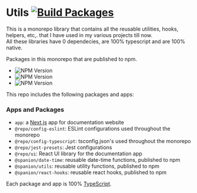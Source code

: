 # Utils [![Build Packages](https://github.com/AKAspanion/utils/actions/workflows/build_packages.yml/badge.svg)](https://github.com/AKAspanion/utils/actions/workflows/build_packages.yml)

This is a monorepo library that contains all the reusable utilities, hooks, helpers, etc,. that I have used in my various projects till now.  
All these libraries have 0 dependecies, are 100% typescript and are 100% native.

Packages in this monorepo that are published to npm.

- ![NPM Version](https://img.shields.io/npm/v/%40spanion%2Fdate-time?style=flat-square&label=%40spanion%2Fdate-time&link=https%3A%2F%2Fwww.npmjs.com%2Fpackage%2F%40spanion%2Fdate-time)
- ![NPM Version](https://img.shields.io/npm/v/%40spanion%2Freact-hooks?style=flat-square&label=%40spanion%2Freact-hooks&link=https%3A%2F%2Fwww.npmjs.com%2Fpackage%2F%40spanion%2Freact-hooks)
- ![NPM Version](https://img.shields.io/npm/v/%40spanion%2Futils?style=flat-square&label=%40spanion%2Futils&link=https%3A%2F%2Fwww.npmjs.com%2Fpackage%2F%40spanion%2Futils)

This repo includes the following packages and apps:

### Apps and Packages

- `app`: a [Next.js](https://nextjs.org/) app for documentation website
- `@repo/config-eslint`: ESLint configurations used throughout the monorepo
- `@repo/config-typescript`: tsconfig.json's used throughout the monorepo
- `@repo/jest-presets`: Jest configurations
- `@repo/ui`: React UI library for the documentation app
- `@spanion/date-time`: reusable date-time functions, published to npm
- `@spanion/utils`: reusable utility functions, published to npm
- `@spanion/react-hooks`: reusable react hooks, published to npm

Each package and app is 100% [TypeScript](https://www.typescriptlang.org/).
